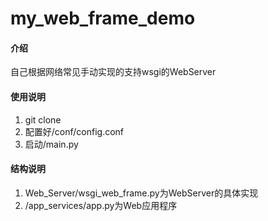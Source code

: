 # my_web_frame_demo

#### 介绍
自己根据网络常见手动实现的支持wsgi的WebServer

#### 使用说明

1. git clone
2. 配置好/conf/config.conf
3. 启动/main.py

#### 结构说明
1. Web_Server/wsgi_web_frame.py为WebServer的具体实现
2. /app_services/app.py为Web应用程序
